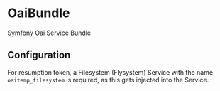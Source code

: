 # OaiBundle
Symfony Oai Service Bundle

## Configuration

For resumption token, a Filesystem (Flysystem) Service with the name `oaitemp_filesystem` is required,
as this gets injected into the Service.
